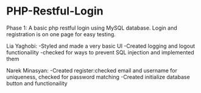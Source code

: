 # PHP-Restful-Login

Phase 1: A basic php restful login using MySQL database.
Login and registration is on one page for easy testing.

Lia Yaghobi: 
-Styled and made a very basic UI
-Created logging and logout functionaility 
-checked for ways to prevent SQL injection and implemented them

Narek Minasyan:
-Created register:checked email and username for uniqueness, checked for password matching
-Created initialize database button and functionaility



